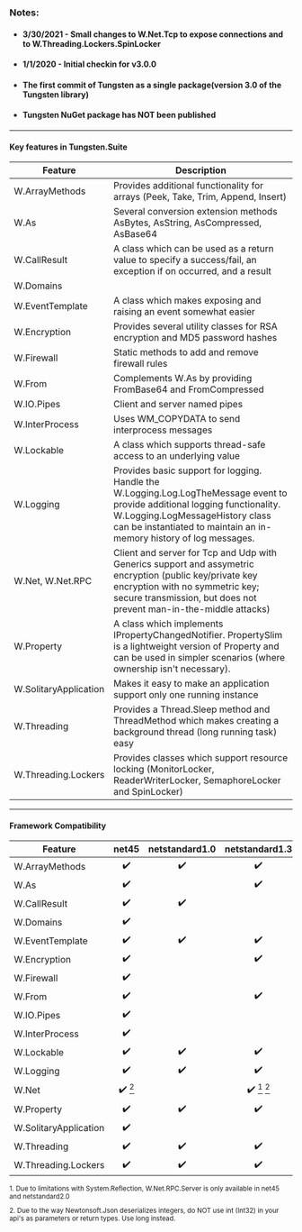  ### Notes:
* #### 3/30/2021 - Small changes to W.Net.Tcp to expose connections and to W.Threading.Lockers.SpinLocker
* #### 1/1/2020 - Initial checkin for v3.0.0
* #### The first commit of Tungsten as a single package(version 3.0 of the Tungsten library)
* #### Tungsten NuGet package has NOT been published
___

#### Key features in Tungsten.Suite
|    Feature    | Description                                                  |
| ------------- | ------------------------------------------------------------ |
| W.ArrayMethods | Provides additional functionality for arrays (Peek, Take, Trim, Append, Insert) |
| W.As | Several conversion extension methods AsBytes, AsString, AsCompressed, AsBase64 |
| W.CallResult | A class which can be used as a return value to specify a success/fail, an exception if on occurred, and a result |
| W.Domains | |
| W.EventTemplate | A class which makes exposing and raising an event somewhat easier |
| W.Encryption | Provides several utility classes for RSA encryption and MD5 password hashes |
| W.Firewall | Static methods to add and remove firewall rules |
| W.From | Complements W.As by providing FromBase64 and FromCompressed |
| W.IO.Pipes | Client and server named pipes                                |
| W.InterProcess | Uses WM_COPYDATA to send interprocess messages |
| W.Lockable | A class which supports thread-safe access to an underlying value |
| W.Logging | Provides basic support for logging.  Handle the W.Logging.Log.LogTheMessage event to provide additional logging functionality.  W.Logging.LogMessageHistory class can be instantiated to maintain an in-memory history of log messages. |
| W.Net, W.Net.RPC | Client and server for Tcp and Udp with Generics support and assymetric encryption (public key/private key encryption with no symmetric key; secure transmission, but does not prevent man-in-the-middle attacks) |
| W.Property | A class which implements IPropertyChangedNotifier.  PropertySlim is a lightweight version of Property and can be used in simpler scenarios (where ownership isn't necessary). |
| W.SolitaryApplication | Makes it easy to make an application support only one running instance |
| W.Threading | Provides a Thread.Sleep method and ThreadMethod which makes creating a background thread (long running task) easy |
| W.Threading.Lockers | Provides classes which support resource locking (MonitorLocker, ReaderWriterLocker, SemaphoreLocker and SpinLocker) |

___
#### Framework Compatibility
<sub>

|        Feature        |       net45        |   netstandard1.0   |   netstandard1.3   |   netstandard1.4   |   netstandard2.0   |
| --------------------- | :----------------: | :----------------: | :----------------: | :----------------: | :----------------: |
| W.ArrayMethods        | :heavy_check_mark: | :heavy_check_mark: | :heavy_check_mark: | :heavy_check_mark: | :heavy_check_mark: |
| W.As                  | :heavy_check_mark: |                    | :heavy_check_mark: | :heavy_check_mark: | :heavy_check_mark: |
| W.CallResult          | :heavy_check_mark: | :heavy_check_mark: |                    | :heavy_check_mark: | :heavy_check_mark: |
| W.Domains             | :heavy_check_mark: |                    |                    |                    |                    |
| W.EventTemplate       | :heavy_check_mark: | :heavy_check_mark: | :heavy_check_mark: | :heavy_check_mark: | :heavy_check_mark: |
| W.Encryption          | :heavy_check_mark: |                    | :heavy_check_mark: | :heavy_check_mark: | :heavy_check_mark: |
| W.Firewall            | :heavy_check_mark: |                    |                    |                    |                    |
| W.From                | :heavy_check_mark: |                    | :heavy_check_mark: | :heavy_check_mark: | :heavy_check_mark: |
| W.IO.Pipes            | :heavy_check_mark: |                    |                    | :heavy_check_mark: | :heavy_check_mark: |
| W.InterProcess        | :heavy_check_mark: |                    |                    |                    |                    |
| W.Lockable            | :heavy_check_mark: | :heavy_check_mark: | :heavy_check_mark: | :heavy_check_mark: | :heavy_check_mark: |
| W.Logging             | :heavy_check_mark: | :heavy_check_mark: | :heavy_check_mark: | :heavy_check_mark: | :heavy_check_mark: |
| W.Net                 | :heavy_check_mark: [<sup>2</sup>](#rpcNote2) |                    | :heavy_check_mark: [<sup>1</sup>](#rpcNote1) [<sup>2</sup>](#rpcNote2) | :heavy_check_mark: [<sup>1</sup>](#rpcNote1) [<sup>2</sup>](#rpcNote2) | :heavy_check_mark: [<sup>1</sup>](#rpcNote1) [<sup>2</sup>](#rpcNote2) |
| W.Property            | :heavy_check_mark: | :heavy_check_mark: | :heavy_check_mark: | :heavy_check_mark: | :heavy_check_mark: |
| W.SolitaryApplication | :heavy_check_mark: |                    |                    |                    | :heavy_check_mark: | 
| W.Threading           | :heavy_check_mark: | :heavy_check_mark: | :heavy_check_mark: | :heavy_check_mark: | :heavy_check_mark: |
| W.Threading.Lockers   | :heavy_check_mark: | :heavy_check_mark: | :heavy_check_mark: | :heavy_check_mark: | :heavy_check_mark: |

<p><a name="rpcNote1"></a>1. Due to limitations with System.Reflection, W.Net.RPC.Server is only available in net45 and netstandard2.0</p>
<p><a name="rpcNote2"></a>2. Due to the way Newtonsoft.Json deserializes integers, do NOT use int (Int32) in your api's as parameters or return types. Use long instead.</p>
<br>

</sub>
